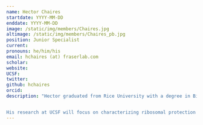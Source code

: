 ```yaml
---
name: Hector Chaires
startdate: YYYY-MM-DD
enddate: YYYY-MM-DD
image: /static/img/members/Chaires.jpg
altimage: /static/img/members/Chaires_pb.jpg
position: Junior Specialist
current:
pronouns: he/him/his
email: hchaires (at) fraserlab.com
scholar:
website:
UCSF:
twitter:
github: hchaires
orcid:
description: "Hector graduated from Rice University with a degree in Biochemistry and Cell Biology. Under the guidance of Dr. George Phillips, he studied the kinetics of BlaC, an enzyme that confers on bacterial pathogens a resistance to a wide range of antibiotics. As an [HHMI EXROP](https://www.hhmi.org/science-education/programs/exceptional-research-opportunities-program-exrop/) fellow, he studied antibody affinity maturation in the Harrison lab at HMS.


His research at UCSF will focus on characterizing ribosomal protection proteins, in complex with the ribosome, using cryo-electron microscopy. When not in the lab, Hector enjoys hiking, exploring beaches, and Latin dance."
---
```


